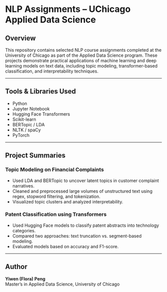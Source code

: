 # NLP Assignments – UChicago Applied Data Science

## Overview
This repository contains selected NLP course assignments completed at the University of Chicago as part of the Applied Data Science program. These projects demonstrate practical applications of machine learning and deep learning models on text data, including topic modeling, transformer-based classification, and interpretability techniques.

---

## Tools & Libraries Used

- Python
- Jupyter Notebook
- Hugging Face Transformers
- Scikit-learn
- BERTopic / LDA
- NLTK / spaCy
- PyTorch

---

## Project Summaries

### Topic Modeling on Financial Complaints

- Used LDA and BERTopic to uncover latent topics in customer complaint narratives.
- Cleaned and preprocessed large volumes of unstructured text using regex, stopword filtering, and tokenization.
- Visualized topic clusters and analyzed interpretability.

### Patent Classification using Transformers

- Used Hugging Face models to classify patent abstracts into technology categories.
- Compared two approaches: text truncation vs. segment-based modeling.
- Evaluated models based on accuracy and F1-score.

---

## Author

**Yiwen (Flora) Peng**  
Master’s in Applied Data Science, University of Chicago
